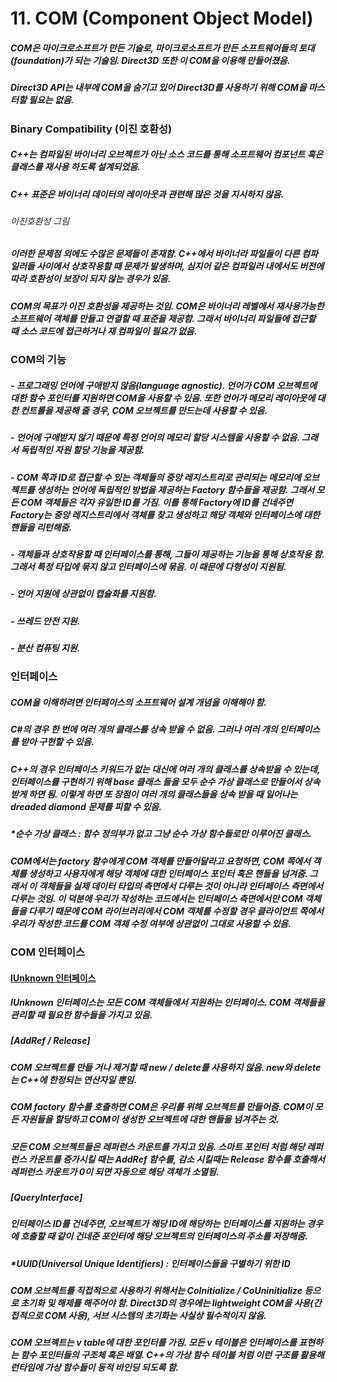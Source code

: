 # 11. COM (Component Object Model)

##### COM은 마이크로소프트가 만든 기술로, 마이크로소프트가 만든 소프트웨어들의 토대(foundation)가 되는 기술임. Direct3D 또한 이 COM을 이용해 만들어졌음.

##### Direct3D API는 내부에 COM을 숨기고 있어 Direct3D를 사용하기 위해 COM을 마스터할 필요는 없음.

### Binary Compatibility (이진 호환성)
##### C++는 컴파일된 바이너리 오브젝트가 아닌 소스 코드를 통해 소프트웨어 컴포넌트 혹은 클래스를 재사용 하도록 설계되었음.
##### C++ 표준은 바이너리 데이터의 레이아웃과 관련해 많은 것을 지시하지 않음.

###### 이진호환성 그림

##### 이러한 문제점 외에도 수많은 문제들이 존재함. C++에서 바이너라 파일들이 다른 컴파일러들 사이에서 상호작용할 때 문제가 발생하며, 심지어 같은 컴파일러 내에서도 버전에 따라 호환성이 보장이 되지 않는 경우가 있음.
##### COM의 목표가 이진 호환성을 제공하는 것임. COM은 바이너리 레벨에서 재사용가능한 소프트웨어 객체를 만들고 연결할 때 표준을 제공함. 그래서 바이너리 파일들에 접근할 때 소스 코드에 접근하거나 재 컴파일이 필요가 없음.

### COM의 기능
##### - 프로그래밍 언어에 구애받지 않음(language agnostic). 언어가 COM 오브젝트에 대한 함수 포인터를 지원하면 COM을 사용할 수 있음. 또한 언어가 메모리 레이아웃에 대한 컨트롤을 제공해 줄 경우, COM 오브젝트를 만드는데 사용할 수 있음.
##### - 언어에 구애받지 않기 때문에 특정 언어의 메모리 할당 시스템을 사용할 수 없음. 그래서 독립적인 자원 할당 기능을 제공함.
##### - COM 쪽과 ID로 접근할 수 있는 객체들의 중앙 레지스트리로 관리되는 메모리에 오브젝트를 생성하는 언어에 독립적인 방법을 제공하는 Factory 함수들을 제공함. 그래서 모든 COM 객체들은 각자 유일한 ID를 가짐. 이를 통해 Factory에 ID를 건네주면 Factory는 중앙 레지스트리에서 객체를 찾고 생성하고 해당 객체와 인터페이스에 대한 핸들을 리턴해줌.
##### - 객체들과 상호작용할 때 인터페이스를 통해, 그들이 제공하는 기능을 통해 상호작용 함. 그래서 특정  타입에 묶지 않고 인터페이스에 묶음. 이 때문에 다형성이 지원됨.
##### - 언어 지원에 상관없이 캡슐화를 지원함.
##### - 쓰레드 안전 지원.
##### - 분산 컴퓨팅 지원.

### 인터페이스
##### COM을 이해하려면 인터페이스의 소프트웨어 설계 개념을 이해해야 함.
##### C#의 경우 한 번에 여러 개의 클래스를 상속 받을 수 없음. 그러나 여러 개의 인터페이스를 받아 구현할 수 있음.
##### C++의 경우 인터페이스 키워드가 없는 대신에 여러 개의 클래스를 상속받을 수 있는데, 인터페이스를 구현하기 위해 base 클래스 들을 모두 순수 가상 클래스로 만들어서 상속 받게 하면 됨. 이렇게 하면 또 장점이 여러 개의 클래스들을 상속 받을 때 일어나는 dreaded diamond 문제를 피할 수 있음.
##### *순수 가상 클래스 : 함수 정의부가 없고 그냥 순수 가상 함수들로만 이루어진 클래스.

##### COM에서는 factory 함수에게 COM 객체를 만들어달라고 요청하면, COM 쪽에서 객체를 생성하고 사용자에게 해당 객체에 대한 인터페이스 포인터 혹은 핸들을 넘겨줌. 그래서 이 객체들을 실제 데이터 타입의 측면에서 다루는 것이 아니라 인터페이스 측면에서 다루는 것임. 이 덕분에 우리가 작성하는 코드에서는 인터페이스 측면에서만 COM 객체들을 다루기 때문에 COM 라이브러리에서 COM 객체를 수정할 경우 클라이언트 쪽에서 우리가 작성한 코드를 COM 객체 수정 여부에 상관없이 그대로 사용할 수 있음.

### COM 인터페이스
#### [IUnknown 인터페이스](https://docs.microsoft.com/ko-kr/windows/win32/api/unknwn/nn-unknwn-iunknown)
##### IUnknown 인터페이스는 모든 COM 객체들에서 지원하는 인터페이스. COM 객체들을 관리할 때 필요한 함수들을 가지고 있음.
##### [AddRef / Release]
##### COM 오브젝트를 만들 거나 제거할 때 new / delete를 사용하지 않음. new와 delete는 C++에 한정되는 연산자일 뿐임.
##### COM factory 함수를 호출하면 COM은 우리를 위해 오브젝트를 만들어줌. COM이 모든 자원들을 할당하고 COM이 생성한 오브젝트에 대한 핸들을 넘겨주는 것.
##### 모든 COM 오브젝트들은 레퍼런스 카운트를 가지고 있음. 스마트 포인터 처럼 해당 레퍼런스 카운트를 증가시킬 때는 AddRef 함수를, 감소 시킬때는 Release 함수를 호출해서 레퍼런스 카운트가 0이 되면 자동으로 해당 객체가 소멸됨.
##### [QueryInterface]
##### 인터페이스 ID를 건네주면, 오브젝트가 해당 ID에 해당하는 인터페이스를 지원하는 경우에 호출할 때 같이 건네준 포인터에 해당 오브젝트의 인터페이스의 주소를 저장해줌.
##### *UUID(Universal Unique Identifiers) : 인터페이스들을 구별하기 위한 ID

##### COM 오브젝트를 직접적으로 사용하기 위해서는 CoInitialize / CoUninitialize 등으로 초기화 및 해제를 해주어야 함. Direct3D의 경우에는 lightweight COM을 사용(간접적으로 COM 사용), 서브 시스템의 초기화는 사실상 필수적이지 않음.

##### COM 오브젝트는 v table에 대한 포인터를 가짐. 모든 v 테이블은 인터페이스를 표현하는 함수 포인터들의 구조체 혹은 배열. C++의 가상 함수 테이블 처럼 이런 구조를 활용해 런타임에 가상 함수들이 동적 바인딩 되도록 함.



